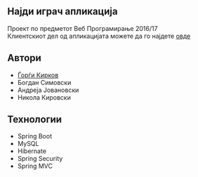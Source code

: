 ## Најди игрaч апликација
Проект по предметот Веб Програмирање 2016/17<br />
Клиентскиот дел од апликацијата можете да го најдете [овде](https://github.com/kirkovg/najdi-igrac-client)

## Автори
* [Ѓорѓи Кирков](https://github.com/kirkovg)
* Богдан Симовски
* Андреја Јовановски
* Никола Кировски

## Технологии
* Spring Boot
* MySQL
* Hibernate
* Spring Security
* Spring MVC